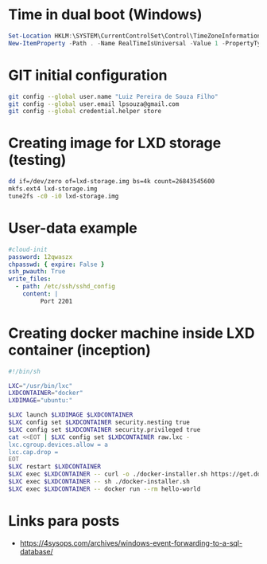 # Time in dual boot (Windows)

```powershell
Set-Location HKLM:\SYSTEM\CurrentControlSet\Control\TimeZoneInformation\
New-ItemProperty -Path . -Name RealTimeIsUniversal -Value 1 -PropertyType DWORD
```

# GIT initial configuration

```bash
git config --global user.name "Luiz Pereira de Souza Filho"
git config --global user.email lpsouza@gmail.com
git config --global credential.helper store
```

# Creating image for LXD storage (testing)

```bash
dd if=/dev/zero of=lxd-storage.img bs=4k count=26843545600
mkfs.ext4 lxd-storage.img
tune2fs -c0 -i0 lxd-storage.img
```

# User-data example

```yaml
#cloud-init
password: 12qwaszx
chpasswd: { expire: False }
ssh_pwauth: True
write_files:
  - path: /etc/ssh/sshd_config
    content: |
         Port 2201
```

# Creating docker machine inside LXD container (inception)

```bash
#!/bin/sh

LXC="/usr/bin/lxc"
LXDCONTAINER="docker"
LXDIMAGE="ubuntu:"

$LXC launch $LXDIMAGE $LXDCONTAINER
$LXC config set $LXDCONTAINER security.nesting true
$LXC config set $LXDCONTAINER security.privileged true
cat <<EOT | $LXC config set $LXDCONTAINER raw.lxc -
lxc.cgroup.devices.allow = a
lxc.cap.drop =
EOT
$LXC restart $LXDCONTAINER
$LXC exec $LXDCONTAINER -- curl -o ./docker-installer.sh https://get.docker.com
$LXC exec $LXDCONTAINER -- sh ./docker-installer.sh
$LXC exec $LXDCONTAINER -- docker run --rm hello-world
```

# Links para posts

- https://4sysops.com/archives/windows-event-forwarding-to-a-sql-database/


